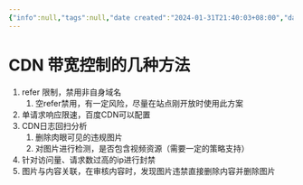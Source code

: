 ```yaml
---
{"info":null,"tags":null,"date created":"2024-01-31T21:40:03+08:00","date modified":"2024-04-18T15:52:52+08:00","dg-publish":true,"permalink":"/card/CDN 带宽控制的几种方法/","dgPassFrontmatter":true,"noteIcon":"2","created":"2024-01-31T21:40:03+08:00","updated":"2024-04-18T15:52:39+08:00"}
---
```



# CDN 带宽控制的几种方法

1. refer 限制，禁用非自身域名
	1. 空refer禁用，有一定风险，尽量在站点刚开放时使用此方案
2. 单请求响应限速，百度CDN可以配置
3. CDN日志回扫分析
	1. 删除肉眼可见的违规图片
	2. 对图片进行检测，是否包含视频资源（需要一定的策略支持）
4. 针对访问量、请求数过高的ip进行封禁
5. 图片与内容关联，在审核内容时，发现图片违禁直接删除内容并删除图片
